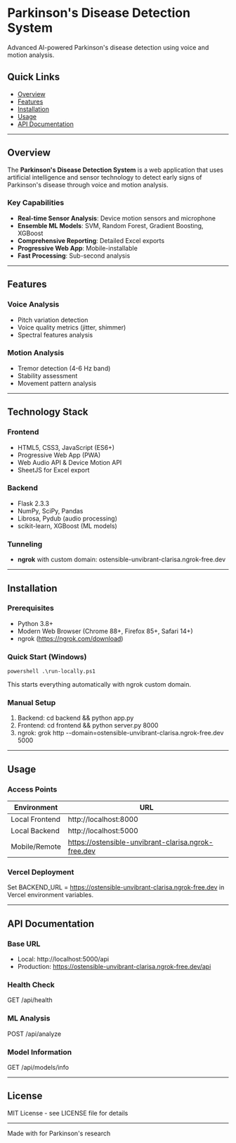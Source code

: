 ﻿#  Parkinson's Disease Detection System

Advanced AI-powered Parkinson's disease detection using voice and motion analysis.

##  Quick Links

- [Overview](#overview)
- [Features](#features)
- [Installation](#installation)
- [Usage](#usage)
- [API Documentation](#api-documentation)

---

## Overview

The **Parkinson's Disease Detection System** is a web application that uses artificial intelligence and sensor technology to detect early signs of Parkinson's disease through voice and motion analysis.

### Key Capabilities

- **Real-time Sensor Analysis**: Device motion sensors and microphone
- **Ensemble ML Models**: SVM, Random Forest, Gradient Boosting, XGBoost
- **Comprehensive Reporting**: Detailed Excel exports
- **Progressive Web App**: Mobile-installable
- **Fast Processing**: Sub-second analysis

---

## Features

### Voice Analysis
- Pitch variation detection
- Voice quality metrics (jitter, shimmer)
- Spectral features analysis

### Motion Analysis
- Tremor detection (4-6 Hz band)
- Stability assessment
- Movement pattern analysis

---

## Technology Stack

### Frontend
- HTML5, CSS3, JavaScript (ES6+)
- Progressive Web App (PWA)
- Web Audio API & Device Motion API
- SheetJS for Excel export

### Backend
- Flask 2.3.3
- NumPy, SciPy, Pandas
- Librosa, Pydub (audio processing)
- scikit-learn, XGBoost (ML models)

### Tunneling
- **ngrok** with custom domain: ostensible-unvibrant-clarisa.ngrok-free.dev

---

## Installation

### Prerequisites

- Python 3.8+
- Modern Web Browser (Chrome 88+, Firefox 85+, Safari 14+)
- ngrok (https://ngrok.com/download)

### Quick Start (Windows)

`powershell
.\run-locally.ps1
`

This starts everything automatically with ngrok custom domain.

### Manual Setup

1. Backend: cd backend && python app.py
2. Frontend: cd frontend && python server.py 8000
3. ngrok: 
grok http --domain=ostensible-unvibrant-clarisa.ngrok-free.dev 5000

---

## Usage

### Access Points

| Environment | URL |
|-------------|-----|
| Local Frontend | http://localhost:8000 |
| Local Backend | http://localhost:5000 |
| Mobile/Remote | https://ostensible-unvibrant-clarisa.ngrok-free.dev |

### Vercel Deployment

Set BACKEND_URL = https://ostensible-unvibrant-clarisa.ngrok-free.dev in Vercel environment variables.

---

## API Documentation

### Base URL
- Local: http://localhost:5000/api
- Production: https://ostensible-unvibrant-clarisa.ngrok-free.dev/api

### Health Check
GET /api/health

### ML Analysis
POST /api/analyze

### Model Information
GET /api/models/info

---

## License

MIT License - see LICENSE file for details

---

Made with  for Parkinson's research
